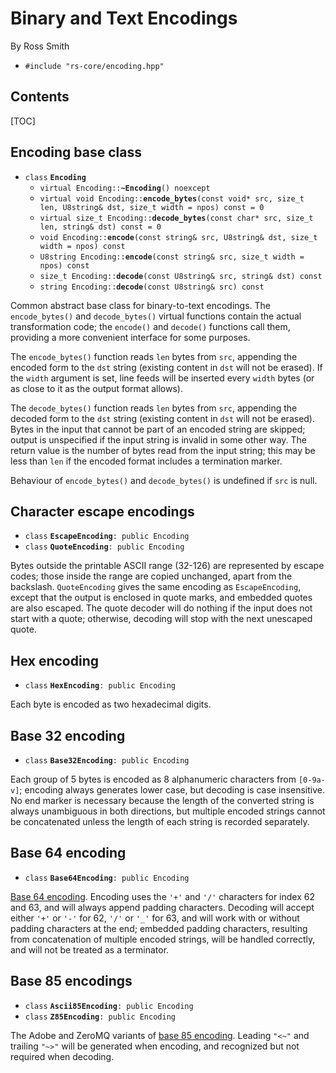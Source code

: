# Binary and Text Encodings #

By Ross Smith

* `#include "rs-core/encoding.hpp"`

## Contents ##

[TOC]

## Encoding base class ##

* `class` **`Encoding`**
    * `virtual Encoding::`**`~Encoding`**`() noexcept`
    * `virtual void Encoding::`**`encode_bytes`**`(const void* src, size_t len, U8string& dst, size_t width = npos) const = 0`
    * `virtual size_t Encoding::`**`decode_bytes`**`(const char* src, size_t len, string& dst) const = 0`
    * `void Encoding::`**`encode`**`(const string& src, U8string& dst, size_t width = npos) const`
    * `U8string Encoding::`**`encode`**`(const string& src, size_t width = npos) const`
    * `size_t Encoding::`**`decode`**`(const U8string& src, string& dst) const`
    * `string Encoding::`**`decode`**`(const U8string& src) const`

Common abstract base class for binary-to-text encodings. The `encode_bytes()`
and `decode_bytes()` virtual functions contain the actual transformation code;
the `encode()` and `decode()` functions call them, providing a more convenient
interface for some purposes.

The `encode_bytes()` function reads `len` bytes from `src`, appending the
encoded form to the `dst` string (existing content in `dst` will not be
erased). If the `width` argument is set, line feeds will be inserted every
`width` bytes (or as close to it as the output format allows).

The `decode_bytes()` function reads `len` bytes from `src`, appending the
decoded form to the `dst` string (existing content in `dst` will not be
erased). Bytes in the input that cannot be part of an encoded string are
skipped; output is unspecified if the input string is invalid in some other
way. The return value is the number of bytes read from the input string; this
may be less than `len` if the encoded format includes a termination marker.

Behaviour of `encode_bytes()` and `decode_bytes()` is undefined if `src` is
null.

## Character escape encodings ##

* `class` **`EscapeEncoding`**`: public Encoding`
* `class` **`QuoteEncoding`**`: public Encoding`

Bytes outside the printable ASCII range (32-126) are represented by escape
codes; those inside the range are copied unchanged, apart from the backslash.
`QuoteEncoding` gives the same encoding as `EscapeEncoding`, except that the
output is enclosed in quote marks, and embedded quotes are also escaped. The
quote decoder will do nothing if the input does not start with a quote;
otherwise, decoding will stop with the next unescaped quote.

## Hex encoding ##

* `class` **`HexEncoding`**`: public Encoding`

Each byte is encoded as two hexadecimal digits.

## Base 32 encoding ##

* `class` **`Base32Encoding`**`: public Encoding`

Each group of 5 bytes is encoded as 8 alphanumeric characters from `[0-9a-v]`;
encoding always generates lower case, but decoding is case insensitive. No end
marker is necessary because the length of the converted string is always
unambiguous in both directions, but multiple encoded strings cannot be
concatenated unless the length of each string is recorded separately.

## Base 64 encoding ##

* `class` **`Base64Encoding`**`: public Encoding`

[Base 64 encoding](https://en.wikipedia.org/wiki/Base64). Encoding uses the
`'+'` and `'/'` characters for index 62 and 63, and will always append padding
characters. Decoding will accept either `'+'` or `'-'` for 62, `'/'` or `'_'`
for 63, and will work with or without padding characters at the end; embedded
padding characters, resulting from concatenation of multiple encoded strings,
will be handled correctly, and will not be treated as a terminator.

## Base 85 encodings ##

* `class` **`Ascii85Encoding`**`: public Encoding`
* `class` **`Z85Encoding`**`: public Encoding`

The Adobe and ZeroMQ variants of [base 85
encoding](https://en.wikipedia.org/wiki/Ascii85). Leading `"<~"` and trailing
`"~>"` will be generated when encoding, and recognized but not required when
decoding.
